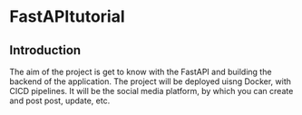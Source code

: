 # FastAPItutorial

## Introduction
The aim of the project is get to know with the FastAPI and building the backend of the application. The project will be deployed uisng Docker, with CICD pipelines.
It will be the social media platform, by which  you can create and post post, update, etc. 
